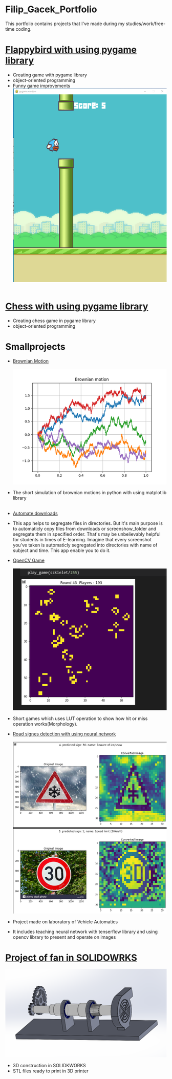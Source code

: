 # Filip_Gacek_Portfolio
This portfolio contains projects that I've made during my studies/work/free-time coding. 

# [Flappybird with using pygame library](https://github.com/GacinhoV33/flappybird)
* Creating game with pygame library 
* object-oriented programming
* Funny game improvements
![Flappybird](/images/flappy_img2.png)
</br> <br>

# [Chess with using pygame library](https://github.com/GacinhoV33/Chess)
* Creating chess game in pygame library
* object-oriented programming

# Smallprojects

* [Brownian Motion](https://github.com/GacinhoV33/Brownian-Motion-Simulation)
</br> <br>
![Brownian Motion](/images/brownian.png)
* The short simulation of brownian motions in python with using matplotlib library
</br> <br>

* [Automate downloads](https://github.com/GacinhoV33/Automate_downloads)
* This app helps to segregate files in directories. But it's main purpose is to automaticly copy files from downloads or screenshow_folder and segregate them in specified order. That's may be unbelievably helpful for students in times of E-learning. Imagine that every screenshot you've taken is automaticly segregated into directories with name of subject and time. This app enable you to do it.

* [OpenCV Game](https://github.com/GacinhoV33/OpenCV-Game.git)
</br> <br>
![OpenCV Game](/images/opencv_game.png)

* Short games which uses LUT operation to show how hit or miss operation works(Morphology). 

* [Road signes detection with using neural network](https://github.com/GacinhoV33/Road-Sign-Detection/tree/main)
</br> <br>
![Road signes detection with using neural network](/images/sign_det.png)
* Project made on laboratory of Vehicle Automatics
* It includes teaching neural network with tenserflow library and using opencv library to present and operate on images 

# [Project of fan in SOLIDOWRKS](https://github.com/GacinhoV33/Fan-project)
![Project of fan in SOLIDWORKS](/images/fan_3D_view.png)
* 3D construction in SOLIDKWORKS
* STL files ready to print in 3D printer
